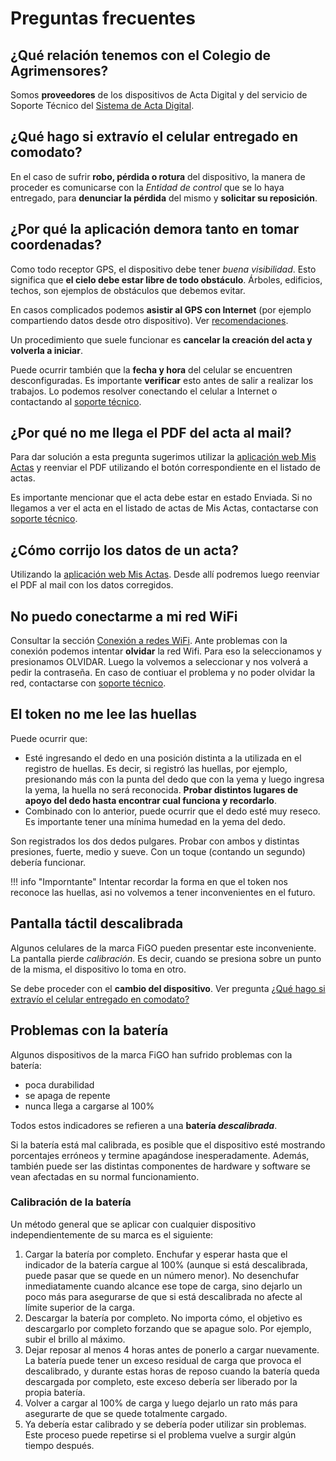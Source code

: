 # Preguntas frecuentes

## ¿Qué relación tenemos con el Colegio de Agrimensores?

Somos **proveedores** de los dispositivos de Acta Digital y del servicio de Soporte Técnico del [Sistema de Acta Digital](sistema.md).

## ¿Qué hago si extravío el celular entregado en comodato?

En el caso de sufrir **robo, pérdida o rotura** del dispositivo, la manera de proceder es comunicarse con la _Entidad de control_ que se lo haya entregado, para **denunciar la pérdida** del mismo y **solicitar su reposición**.

## ¿Por qué la aplicación demora tanto en tomar coordenadas?

Como todo receptor GPS, el dispositivo debe tener _buena visibilidad_. Esto significa que **el cielo debe estar libre de todo obstáculo**. Árboles, edificios, techos, son ejemplos de obstáculos que debemos evitar.

En casos complicados podemos **asistir al GPS con Internet** (por ejemplo compartiendo datos desde otro dispositivo). Ver [recomendaciones](recomendaciones.md#asistir-al-gps-en-la-toma-de-coordenadas).

Un procedimiento que suele funcionar es **cancelar la creación del acta y volverla a iniciar**.

Puede ocurrir también que la **fecha y hora** del celular se encuentren desconfiguradas. Es importante **verificar** esto antes de salir a realizar los trabajos. Lo podemos resolver conectando el celular a Internet o contactando al [soporte técnico](acerca.md#contacto).

## ¿Por qué no me llega el PDF del acta al mail?

Para dar solución a esta pregunta sugerimos utilizar la [aplicación web Mis Actas](instructivos/mis-actas.md) y reenviar el PDF utilizando el botón correspondiente en el listado de actas.

Es importante mencionar que el acta debe estar en estado Enviada. Si no llegamos a ver el acta en el listado de actas de Mis Actas, contactarse con [soporte técnico](acerca.md#contacto).

## ¿Cómo corrijo los datos de un acta?

Utilizando la [aplicación web Mis Actas](instructivos/mis-actas.md). Desde allí podremos luego reenviar el PDF al mail con los datos corregidos.

## No puedo conectarme a mi red WiFi

Consultar la sección [Conexión a redes WiFi](instructivos/uso-celular-comodato.md#conexion-a-redes-wifi). Ante problemas con la conexión podemos intentar **olvidar** la red Wifi. Para eso la seleccionamos y presionamos OLVIDAR. Luego la volvemos a seleccionar y nos volverá a pedir la contraseña. En caso de contiuar el problema y no poder olvidar la red, contactarse con [soporte técnico](acerca.md#contacto).

## El token no me lee las huellas

Puede ocurrir que:

- Esté ingresando el dedo en una posición distinta a la utilizada en el registro de huellas. Es decir, si registró las huellas, por ejemplo, presionando más con la punta del dedo que con la yema y luego ingresa la yema, la huella no será reconocida. **Probar distintos lugares de apoyo del dedo hasta encontrar cual funciona y recordarlo**.
- Combinado con lo anterior, puede ocurrir que el dedo esté muy reseco. Es importante tener una mínima humedad en la yema del dedo.

Son registrados los dos dedos pulgares. Probar con ambos y distintas presiones, fuerte, medio y sueve. Con un toque (contando un segundo) debería funcionar.

!!! info "Imporntante"
	Intentar recordar la forma en que el token nos reconoce las huellas, asi no volvemos a tener inconvenientes en el futuro.

## Pantalla táctil descalibrada

Algunos celulares de la marca FiGO pueden presentar este inconveniente. La pantalla pierde _calibración_. Es decir, cuando se presiona sobre un punto de la misma, el dispositivo lo toma en otro.

Se debe proceder con el **cambio del dispositivo**. Ver pregunta [¿Qué hago si extravío el celular entregado en comodato?](#que-hago-si-extravio-el-celular-entregado-en-comodato)

## Problemas con la batería

Algunos dispositivos de la marca FiGO han sufrido problemas con la batería:

- poca durabilidad
- se apaga de repente
- nunca llega a cargarse al 100%

Todos estos indicadores se refieren a una **batería _descalibrada_**.

Si la batería está mal calibrada, es posible que el dispositivo esté mostrando porcentajes erróneos y termine apagándose inesperadamente. Además, también puede ser las distintas componentes de hardware y software se vean afectadas en su normal funcionamiento.

### Calibración de la batería

Un método general que se aplicar con cualquier dispositivo independientemente de su marca es el siguiente:

1. Cargar la batería por completo. Enchufar y esperar hasta que el indicador de la batería cargue al 100% (aunque si está descalibrada, puede pasar que se quede en un número menor). No desenchufar inmediatamente cuando alcance ese tope de carga, sino dejarlo un poco más para asegurarse de que si está descalibrada no afecte al límite superior de la carga.
2. Descargar la batería por completo. No importa cómo, el objetivo es descargarlo por completo forzando que se apague solo. Por ejemplo, subir el brillo al máximo.
3. Dejar reposar al menos 4 horas antes de ponerlo a cargar nuevamente. La batería puede tener un exceso residual de carga que provoca el descalibrado, y durante estas horas de reposo cuando la batería queda descargada por completo, este exceso debería ser liberado por la propia batería.
4. Volver a cargar al 100% de carga y luego dejarlo un rato más para asegurarte de que se quede totalmente cargado.
5. Ya debería estar calibrado y se debería poder utilizar sin problemas. Este proceso puede repetirse si el problema vuelve a surgir algún tiempo después.
